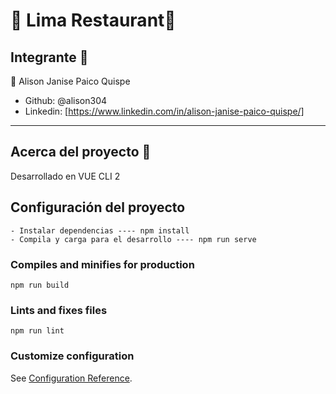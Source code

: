 # 🍴 Lima Restaurant🍔

## Integrante 🎏

👒 Alison Janise Paico Quispe

- Github: @alison304
- Linkedin: [https://www.linkedin.com/in/alison-janise-paico-quispe/]

-----------------------
## Acerca del proyecto 🍴

Desarrollado en VUE CLI 2

## Configuración del proyecto
```
- Instalar dependencias ---- npm install
- Compila y carga para el desarrollo ---- npm run serve

```
### Compiles and minifies for production
```
npm run build
```
### Lints and fixes files
```
npm run lint
```
### Customize configuration
See [Configuration Reference](https://cli.vuejs.org/config/).
